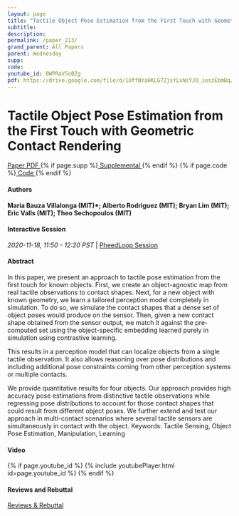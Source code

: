 ```yaml
---
layout: page
title: "Tactile Object Pose Estimation from the First Touch with Geometric Contact Rendering"
subtitle: 
description:
permalink: /paper_213/
grand_parent: All Papers
parent: Wednesday
supp: 
code: 
youtube_id: 8WPRaV5oBZg
pdf: https://drive.google.com/file/d/1UffNYaHKLG7ZjsYLxNsYJO_ioszEbmBq/view
---
```


# Tactile Object Pose Estimation from the First Touch with Geometric Contact Rendering

<a href="https://drive.google.com/file/d/1UffNYaHKLG7ZjsYLxNsYJO_ioszEbmBq/view" target="_blank" rel="noopener noreferrer" class="btn btn-blue"><i class="fa fa-file-text-o" aria-hidden="true"></i> Paper PDF </a> {% if page.supp %}<a href="" target="_blank" rel="noopener noreferrer" class="btn btn-green"><i class="fa fa-file-text-o" aria-hidden="true"></i> Supplemental </a>{% endif %} {% if page.code %}<a href="" target="_blank" rel="noopener noreferrer" class="btn"><i class="fa fa-github" aria-hidden="true"></i> Code </a>{% endif %} 

#### Authors
**Maria Bauza Villalonga (MIT)*; Alberto Rodriguez (MIT); Bryan Lim (MIT); Eric  Valls (MIT); Theo  Sechopoulos (MIT)**

#### Interactive Session
<em>2020-11-18, 11:50 - 12:20 PST </em> | <a href="https://pheedloop.com/corl2020/virtual/?page=sessions&section=SESHC23X91KGPAV5D" target="_blank" rel="noopener noreferrer"> PheedLoop Session <i class="fa fa-external-link" aria-hidden="true"></i> </a> 

#### Abstract
In this paper, we present an approach to tactile pose estimation from the first touch for known objects. First, we create an object-agnostic map from real tactile observations to contact shapes. Next, for a new object with known geometry, we learn a tailored perception model completely in simulation. To do so, we simulate the contact shapes that a dense set of object poses would produce on the sensor. Then, given a new contact shape obtained from the sensor output, we match it against the pre-computed set using the object-specific embedding learned purely in simulation using contrastive learning.

This results in a perception model that can localize objects from a single tactile observation. It also allows reasoning over pose distributions and including additional pose constraints coming from other perception systems or multiple contacts.

We provide quantitative results for four objects. Our approach provides high accuracy pose estimations from distinctive tactile observations while regressing pose distributions to account for those contact shapes that could result from different object poses. We further extend and test our approach in multi-contact scenarios where several tactile sensors are simultaneously in contact with the object.
Keywords: Tactile Sensing, Object Pose Estimation, Manipulation, Learning

#### Video
{% if page.youtube_id %}
{% include youtubePlayer.html id=page.youtube_id %}
{% endif %}

#### Reviews and Rebuttal
<a href="https://drive.google.com/file/d/1CDHtYLQKwvGDHnCbXs6L48U73aymvfGG/view" target="_blank" rel="noopener noreferrer" class="btn btn-purple"><i class="fa fa-pencil-square-o" aria-hidden="true"></i> Reviews & Rebuttal </a>

